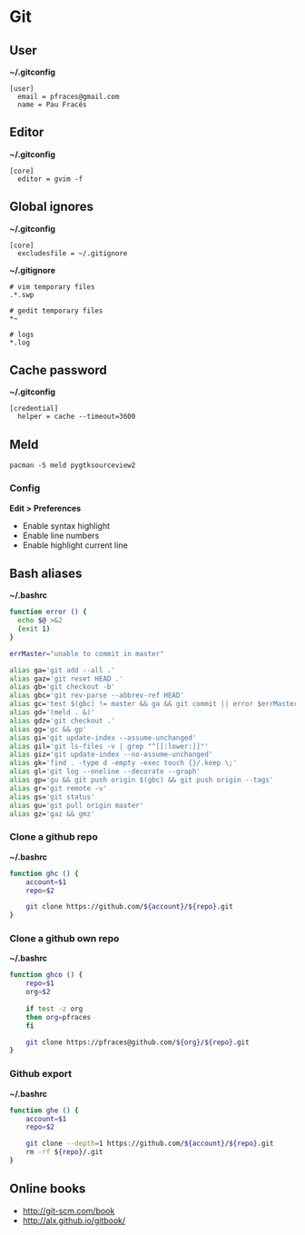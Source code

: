 Git
===

User
----

**~/.gitconfig**

    [user]
      email = pfraces@gmail.com
      name = Pau Fracés

Editor
------

**~/.gitconfig**

    [core]
      editor = gvim -f

Global ignores
--------------

**~/.gitconfig**

    [core]
      excludesfile = ~/.gitignore

**~/.gitignore**

    # vim temporary files
    .*.swp
    
    # gedit temporary files
    *~
    
    # logs
    *.log

Cache password
--------------

**~/.gitconfig**

    [credential]
      helper = cache --timeout=3600

Meld
----

    pacman -S meld pygtksourceview2

### Config

**Edit > Preferences**

*   Enable syntax highlight
*   Enable line numbers
*   Enable highlight current line

Bash aliases
------------

**~/.bashrc**

```sh
function error () {
  echo $@ >&2
  (exit 1)
}

errMaster="unable to commit in master"

alias ga='git add --all .'
alias gaz='git reset HEAD .'
alias gb='git checkout -b'
alias gbc='git rev-parse --abbrev-ref HEAD'
alias gc='test $(gbc) != master && ga && git commit || error $errMaster'
alias gd='(meld . &)'
alias gdz='git checkout .'
alias gg='gc && gp'
alias gi='git update-index --assume-unchanged'
alias gil='git ls-files -v | grep "^[[:lower:]]"'
alias giz='git update-index --no-assume-unchanged'
alias gk='find . -type d -empty -exec touch {}/.keep \;'
alias gl='git log --oneline --decorate --graph'
alias gp='gu && git push origin $(gbc) && git push origin --tags'
alias gr='git remote -v'
alias gs='git status'
alias gu='git pull origin master'
alias gz='gaz && gmz'
```

### Clone a github repo

**~/.bashrc**

```sh
function ghc () {
    account=$1
    repo=$2

    git clone https://github.com/${account}/${repo}.git
}
```

### Clone a github own repo

**~/.bashrc**

```sh
function ghco () {
    repo=$1
    org=$2
    
    if test -z org
    then org=pfraces
    fi

    git clone https://pfraces@github.com/${org}/${repo}.git
}
```

### Github export

**~/.bashrc**

```sh
function ghe () {
    account=$1
    repo=$2

    git clone --depth=1 https://github.com/${account}/${repo}.git
    rm -rf ${repo}/.git
}
```

Online books
------------

*   http://git-scm.com/book
*   http://alx.github.io/gitbook/

